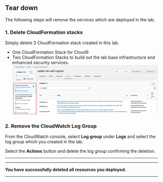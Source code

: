 ## Tear down

The following steps will remove the services which are deployed in the lab.

### 1. Delete CloudFormation stacks
Simply delete 3 CloudFormation stack created in this lab.
* One CloudFormation Stack for Cloud9
* Two CloudFormation Stacks to build out the lab base infrastructure and enhanced security services.
![Section6 Teardown](../../static/300_Multilayered_API_Security_with_Cognito_and_WAF/Images/section6/section6-teardown.png)


### 2. Remove the CloudWatch Log Group

From the CloudWatch console, select **Log group** under **Logs** and select the log group which you created in the lab.

Select the **Actions** button and delete the log group confirming the deletion.
***

___
**You have successfully deleted all resources you deployed.**
___